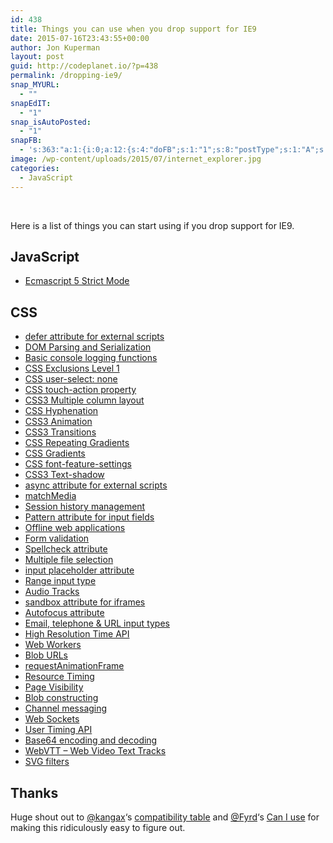 ```yaml
---
id: 438
title: Things you can use when you drop support for IE9
date: 2015-07-16T23:43:55+00:00
author: Jon Kuperman
layout: post
guid: http://codeplanet.io/?p=438
permalink: /dropping-ie9/
snap_MYURL:
  - ""
snapEdIT:
  - "1"
snap_isAutoPosted:
  - "1"
snapFB:
  - 's:363:"a:1:{i:0;a:12:{s:4:"doFB";s:1:"1";s:8:"postType";s:1:"A";s:10:"AttachPost";s:1:"2";s:10:"SNAPformat";s:19:"New post! (%TITLE%)";s:9:"isAutoImg";s:1:"A";s:8:"imgToUse";s:0:"";s:9:"isAutoURL";s:1:"A";s:8:"urlToUse";s:0:"";s:11:"isPrePosted";s:1:"1";s:8:"isPosted";s:1:"1";s:4:"pgID";s:33:"1399127436973133_1657115984507609";s:5:"pDate";s:19:"2015-07-17 04:45:03";}}";'
image: /wp-content/uploads/2015/07/internet_explorer.jpg
categories:
  - JavaScript
---
```

&nbsp;

Here is a list of things you can start using if you drop support for IE9.

## JavaScript

  * <a href="https://developer.mozilla.org/en-US/docs/Web/JavaScript/Reference/Strict_mode" target="_blank">Ecmascript 5 Strict Mode</a>

## CSS

  * <a href="https://developer.mozilla.org/en-US/docs/Web/HTML/Element/script" target="_blank">defer attribute for external scripts</a>
  * <a href="https://developer.mozilla.org/en-US/docs/Web/Guide/Parsing_and_serializing_XML" target="_blank">DOM Parsing and Serialization</a>
  * <a href="https://developer.mozilla.org/en-US/docs/Tools/Web_Console" target="_blank">Basic console logging functions</a>
  * <a href="https://developer.mozilla.org/en-US/docs/Web/CSS/CSS3" target="_blank">CSS Exclusions Level 1</a>
  * <a href="https://developer.mozilla.org/en-US/docs/Web/CSS/user-select" target="_blank">CSS user-select: none</a>
  * <a href="https://developer.mozilla.org/en-US/docs/Web/CSS/touch-action" target="_blank">CSS touch-action property</a>
  * <a href="https://developer.mozilla.org/en-US/docs/Web/Guide/CSS/Using_multi-column_layouts" target="_blank">CSS3 Multiple column layout</a>
  * <a href="https://developer.mozilla.org/en-US/docs/Web/CSS/hyphens" target="_blank">CSS Hyphenation</a>
  * <a href="https://developer.mozilla.org/en-US/docs/Web/CSS/animation" target="_blank">CSS3 Animation</a>
  * <a href="https://developer.mozilla.org/en-US/docs/Web/CSS/transition" target="_blank">CSS3 Transitions</a>
  * <a href="https://developer.mozilla.org/en-US/docs/Web/CSS/repeating-linear-gradient" target="_blank">CSS Repeating Gradients</a>
  * <a href="https://developer.mozilla.org/en-US/docs/Web/Guide/CSS/Using_CSS_gradients" target="_blank">CSS Gradients</a>
  * <a href="https://developer.mozilla.org/en-US/docs/Web/CSS/font-feature-settings" target="_blank">CSS font-feature-settings</a>
  * <a href="https://developer.mozilla.org/en-US/docs/Web/CSS/text-shadow" target="_blank">CSS3 Text-shadow</a>
  * <a href="https://developer.mozilla.org/en-US/docs/Web/HTML/Element/script" target="_blank">async attribute for external scripts</a>
  * <a href="https://developer.mozilla.org/en-US/docs/Web/API/Window/matchMedia" target="_blank">matchMedia</a>
  * <a href="https://developer.mozilla.org/en-US/docs/Web/Guide/API/DOM/Manipulating_the_browser_history" target="_blank">Session history management</a>
  * <a href="https://developer.mozilla.org/en-US/docs/Web/HTML/Element/input" target="_blank">Pattern attribute for input fields</a>
  * <a href="https://developer.mozilla.org/en-US/Apps/Build/Offline" target="_blank">Offline web applications</a>
  * <a href="https://developer.mozilla.org/en-US/docs/Web/Guide/HTML/Forms/Data_form_validation" target="_blank">Form validation</a>
  * <a href="https://developer.mozilla.org/en-US/docs/Mozilla/Tech/XUL/Attribute/spellcheck" target="_blank">Spellcheck attribute</a>
  * <a href="https://developer.mozilla.org/en-US/docs/Web/API/FileList" target="_blank">Multiple file selection</a>
  * <a href="https://developer.mozilla.org/en-US/docs/Web/HTML/Element/input" target="_blank">input placeholder attribute</a>
  * <a href="https://developer.mozilla.org/en-US/docs/Web/HTML/Element/input" target="_blank">Range input type</a>
  * <a href="https://developer.mozilla.org/en-US/docs/Web/HTML/Element/audio" target="_blank">Audio Tracks</a>
  * <a href="https://developer.mozilla.org/en-US/docs/Web/HTML/Element/iframe" target="_blank">sandbox attribute for iframes</a>
  * <a href="https://developer.mozilla.org/en-US/docs/Web/HTML/Element/input" target="_blank">Autofocus attribute</a>
  * <a href="https://developer.mozilla.org/en-US/docs/Web/HTML/Element/input" target="_blank">Email, telephone & URL input types</a>
  * <a href="https://developer.mozilla.org/en-US/docs/Web/API/DOMHighResTimeStamp" target="_blank">High Resolution Time API</a>
  * <a href="https://developer.mozilla.org/en-US/docs/Web/API/Web_Workers_API/Using_web_workers" target="_blank">Web Workers</a>
  * <a href="https://developer.mozilla.org/en-US/docs/Web/API/Blob" target="_blank">Blob URLs</a>
  * <a href="https://developer.mozilla.org/en-US/docs/Web/API/window/requestAnimationFrame" target="_blank">requestAnimationFrame</a>
  * <a href="https://developer.mozilla.org/en-US/docs/Web/API/PerformanceTiming" target="_blank">Resource Timing</a>
  * <a href="https://developer.mozilla.org/en-US/docs/Web/Guide/User_experience/Using_the_Page_Visibility_API" target="_blank">Page Visibility</a>
  * <a href="https://developer.mozilla.org/en-US/docs/Web/API/Blob" target="_blank">Blob constructing</a>
  * <a href="https://developer.mozilla.org/en-US/docs/Web/API/Channel_Messaging_API" target="_blank">Channel messaging</a>
  * <a href="https://developer.mozilla.org/en-US/docs/WebSockets" target="_blank">Web Sockets</a>
  * <a href="https://developer.mozilla.org/en-US/docs/Navigation_timing" target="_blank">User Timing API</a>
  * <a href="https://developer.mozilla.org/en-US/docs/Web/API/WindowBase64/Base64_encoding_and_decoding" target="_blank">Base64 encoding and decoding</a>
  * <a href="https://developer.mozilla.org/en-US/docs/Web/API/Web_Video_Text_Tracks_Format" target="_blank">WebVTT &#8211; Web Video Text Tracks</a>
  * <a href="https://developer.mozilla.org/en-US/docs/Web/SVG/Element/filter" target="_blank">SVG filters</a>

## Thanks

Huge shout out to [@kangax](https://twitter.com/kangax)&#8216;s [compatibility table](http://kangax.github.io/compat-table/es5/) and [@Fyrd](https://twitter.com/Fyrd)&#8216;s [Can I use](http://caniuse.com/#compare=ie+8,ie+9,ie+10) for making this ridiculously easy to figure out.